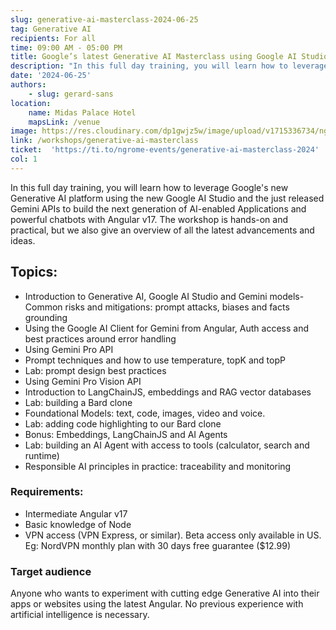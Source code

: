 ```yaml
---
slug: generative-ai-masterclass-2024-06-25
tag: Generative AI
recipients: For all
time: 09:00 AM - 05:00 PM
title: Google’s latest Generative AI Masterclass using Google AI Studio, Gemini & Angular
description: "In this full day training, you will learn how to leverage Google’s new Generative AI platform using the new Google AI Studio and the just released Gemini APIs to build the next generation of AI-enabled Applications and powerful chatbots with Angular v17. The workshop is hands-on and practical, but we also give an overview of all the latest advancements and ideas."
date: '2024-06-25'
authors: 
    - slug: gerard-sans
location: 
    name: Midas Palace Hotel
    mapsLink: /venue
image: https://res.cloudinary.com/dp1gwjz5w/image/upload/v1715336734/ngrome-workshops/GEN_AI_Masterclass_w48uou.jpg
link: /workshops/generative-ai-masterclass
ticket:  'https://ti.to/ngrome-events/generative-ai-masterclass-2024'
col: 1
---
```


In this full day training, you will learn how to leverage Google's new Generative AI platform using the new Google AI Studio and the just released Gemini APIs to build the next generation of AI-enabled Applications and powerful chatbots with Angular v17. The workshop is hands-on and practical, but we also give an overview of all the latest advancements and ideas.

## Topics: 
* Introduction to Generative AI, Google AI Studio and Gemini models- Common risks and mitigations: prompt attacks, biases and facts grounding
* Using the Google AI Client for Gemini from Angular, Auth access and best practices around error handling
* Using Gemini Pro API
* Prompt techniques and how to use temperature, topK and topP
* Lab: prompt design best practices
* Using Gemini Pro Vision API
* Introduction to LangChainJS, embeddings and RAG vector databases
* Lab: building a Bard clone
* Foundational Models: text, code, images, video and voice.
* Lab: adding code highlighting to our Bard clone
* Bonus: Embeddings, LangChainJS and AI Agents
* Lab: building an AI Agent with access to tools (calculator, search and runtime)
* Responsible AI principles in practice: traceability and monitoring

### Requirements:
  - Intermediate Angular v17
- Basic knowledge of Node
- VPN access (VPN Express, or similar). Beta access only available in US. Eg: NordVPN monthly plan with 30 days free guarantee ($12.99)

### Target audience

Anyone who wants to experiment with cutting edge Generative AI into their apps or websites using the latest Angular. No previous experience with artificial intelligence is necessary.